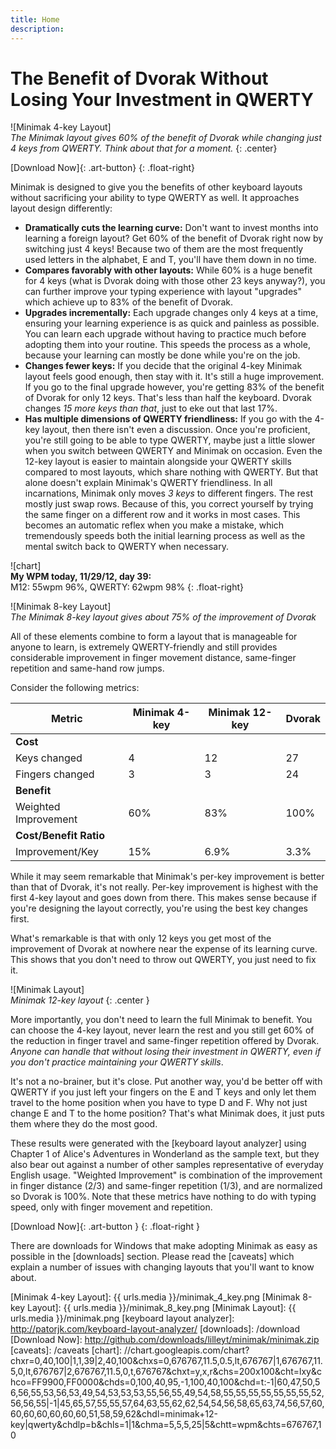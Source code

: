 ```yaml
---
title: Home
description:
---
```

The Benefit of Dvorak Without Losing Your Investment in QWERTY
==============================================================

![Minimak 4-key Layout]  
_The Minimak layout gives 60% of the benefit of Dvorak while
changing just 4 keys from QWERTY.  Think about that for a moment._
{: .center}

[Download Now]{: .art-button}
{: .float-right}

Minimak is designed to give you the benefits of other keyboard layouts
without sacrificing your ability to type QWERTY as well.  It approaches
layout design differently:

- __Dramatically cuts the learning curve:__  Don't want to invest months
  into learning a foreign layout?  Get 60% of the benefit of Dvorak
  right now by switching just 4 keys!  Because two of them are the most
  frequently used letters in the alphabet, E and T, you'll have them
  down in no time.
- __Compares favorably with other layouts:__  While 60% is a huge
  benefit for 4 keys (what is Dvorak doing with those other 23 keys
      anyway?), you can further improve your typing experience with
  layout "upgrades" which achieve up to 83% of the benefit of Dvorak.
- __Upgrades incrementally:__  Each upgrade changes only 4 keys at a
  time, ensuring your learning experience is as quick and painless as
  possible.  You can learn each upgrade without having to practice much
  before adopting them into your routine.  This speeds the process as a
  whole, because your learning can mostly be done while you're on the
  job.
- __Changes fewer keys:__  If you decide that the original 4-key Minimak
  layout feels good enough, then stay with it.  It's still a huge
  improvement.  If you go to the final upgrade however, you're getting
  83% of the benefit of Dvorak for only 12 keys.  That's less than half
  the keyboard. Dvorak changes _15 more keys than that_, just to eke out
  that last 17%.
- __Has multiple dimensions of QWERTY friendliness:__  If you go with
  the 4-key layout, then there isn't even a discussion.  Once you're
  proficient, you're still going to be able to type QWERTY, maybe just a
  little slower when you switch between QWERTY and Minimak on occasion.
  Even the 12-key layout is easier to maintain alongside your QWERTY
  skills compared to most layouts, which share nothing with QWERTY.  But
  that alone doesn't explain Minimak's QWERTY friendliness.  In all
  incarnations, Minimak only moves _3 keys_ to different fingers.  The
  rest mostly just swap rows.  Because of this, you correct yourself by
  trying the same finger on a different row and it works in most cases.
  This becomes an automatic reflex when you make a mistake, which
  tremendously speeds both the initial learning process as well as the
  mental switch back to QWERTY when necessary.
  
![chart]  
__My WPM today, 11/29/12, day 39:__  
M12: 55wpm 96%, QWERTY: 62wpm 98%
{: .float-right}

![Minimak 8-key Layout]  
_The Minimak 8-key layout gives about 75% of the improvement of Dvorak_

All of these elements combine to form a layout that is manageable for
anyone to learn, is extremely QWERTY-friendly and still provides
considerable improvement in finger movement distance, same-finger
repetition and same-hand row jumps.

Consider the following metrics:

|Metric                 |Minimak 4-key  |Minimak 12-key |Dvorak   |
|-                      |-              |-              |-        |
|__Cost__                                                         |
|Keys changed           |4              |12             |27       |
|Fingers changed        |3              |3              |24       |
|__Benefit__                                                      |
|Weighted Improvement   |60%            |83%            |100%     |
|__Cost/Benefit Ratio__                                           |
|Improvement/Key        |15%            |6.9%           |3.3%     |

While it may seem remarkable that Minimak's per-key improvement is
better than that of Dvorak, it's not really.  Per-key improvement is
highest with the first 4-key layout and goes down from there.  This
makes sense because if you're designing the layout correctly, you're
using the best key changes first.

What's remarkable is that with only 12 keys you get most of the
improvement of Dvorak at nowhere near the expense of its learning curve.
This shows that you don't need to throw out QWERTY, you just need to
fix it.

![Minimak Layout]  
_Minimak 12-key layout_
{: .center }

More importantly, you don't need to learn the full Minimak to benefit.
You can choose the 4-key layout, never learn the rest and you still get
60% of the reduction in finger travel and same-finger repetition offered
by Dvorak.  _Anyone can handle that without losing their investment in
QWERTY, even if you don't practice maintaining your QWERTY skills_.

It's not a no-brainer, but it's close.  Put another way, you'd be better
off with QWERTY if you just left your fingers on the E and T keys and
only let them travel to the home position when you have to type D and F.
Why not just change E and T to the home position?  That's what Minimak
does, it just puts them where they do the most good.

These results were generated with the [keyboard layout analyzer] using
Chapter 1 of Alice's Adventures in Wonderland as the sample text, but
they also bear out against a number of other samples representative of
everyday English usage.  "Weighted Improvement" is combination of the
improvement in finger distance (2/3) and same-finger repetition (1/3),
and are normalized so Dvorak is 100%.  Note that these metrics have
nothing to do with typing speed, only with finger movement and
repetition.

[Download Now]{: .art-button }
{: .float-right }

There are downloads for Windows that make adopting Minimak as easy as
possible in the [downloads] section.  Please read the [caveats]
which explain a number of issues with changing layouts that you'll want
to know about.

[Minimak 4-key Layout]: {{ urls.media }}/minimak_4_key.png
[Minimak 8-key Layout]: {{ urls.media }}/minimak_8_key.png
[Minimak Layout]: {{ urls.media }}/minimak.png
[keyboard layout analyzer]: http://patorjk.com/keyboard-layout-analyzer/
[downloads]: /download
[Download Now]: http://github.com/downloads/lilleyt/minimak/minimak.zip
[caveats]: /caveats
[chart]: //chart.googleapis.com/chart?chxr=0,40,100|1,1,39|2,40,100&chxs=0,676767,11.5,0.5,lt,676767|1,676767,11.5,0,lt,676767|2,676767,11.5,0,t,676767&chxt=y,x,r&chs=200x100&cht=lxy&chco=FF9900,FF0000&chds=0,100,40,95,-1,100,40,100&chd=t:-1|60,47,50,56,56,55,53,56,53,49,54,53,53,53,55,56,55,49,54,58,55,55,55,55,55,55,55,52,56,56,55|-1|45,65,57,55,55,57,64,63,55,62,62,54,54,56,58,65,63,74,56,57,60,60,60,60,60,60,60,51,58,59,62&chdl=minimak+12-key|qwerty&chdlp=b&chls=1|1&chma=5,5,5,25|5&chtt=wpm&chts=676767,10
